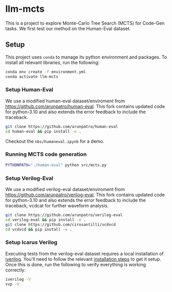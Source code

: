 # llm-mcts

This is a project to explore Monte-Carlo Tree Search (MCTS) for Code-Gen tasks. We first test our method on the Human-Eval dataset.

## Setup

This project uses `conda` to manage its python environment and packages. To install all relevant libraries, run the following:

```sh
conda env create -f environment.yml
conda activate llm-mcts
```

### Setup Human-Eval

We use a modified human-eval dataset/enviroment from https://github.com/arunpatro/human-eval. This fork contains updated code for python-3.10 and also extends the error feedback to include the traceback.

```sh
git clone https://github.com/arunpatro/human-eval
cd human-eval && pip install -e .
```

Checkout the `nbs/humaneval.ipynb` for a demo.

### Running MCTS code generation

```sh
PYTHONPATH="./human-eval" python src/mcts.py
```

### Setup Verilog-Eval

We use a modified verilog-eval dataset/enviroment from https://github.com/arunpatro/verilog-eval. This fork contains updated code for python-3.10 and also extends the error feedback to include the traceback, vcdcat for further waveform analysis.

```sh
git clone https://github.com/arunpatro/verilog-eval
cd verilog-eval && pip install -e .
git clone https://github.com/cirosantilli/vcdvcd
cd vcdvcd && pip install -e .
```

### Setup Icarus Verilog

Executing tests from the verilog-eval dataset requires a local installation of [iverilog](https://github.com/steveicarus/iverilog). You'll need to follow the relevant [installation steps](https://github.com/steveicarus/iverilog#buildinginstalling-icarus-verilog-from-source) to get it setup. Once this is done, run the following to verify everything is working correctly:

```sh
iverilog -V
vvp -V
```
